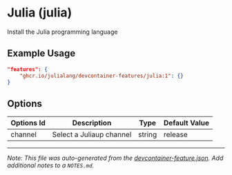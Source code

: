 
# Julia (julia)

Install the Julia programming language

## Example Usage

```json
"features": {
    "ghcr.io/julialang/devcontainer-features/julia:1": {}
}
```

## Options

| Options Id | Description | Type | Default Value |
|-----|-----|-----|-----|
| channel | Select a Juliaup channel | string | release |



---

_Note: This file was auto-generated from the [devcontainer-feature.json](https://github.com/JuliaLang/devcontainer-julia-feature/blob/main/src/julia/devcontainer-feature.json).  Add additional notes to a `NOTES.md`._
